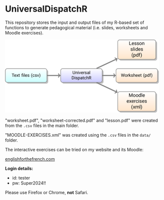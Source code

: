 # UniversalDispatchR

This repository stores the input and output files of my R-based set of functions to generate pedagogical material (i.e. slides, worksheets and Moodle exercises).

![](flowchart.png)

"worksheet.pdf", "worksheet-corrected.pdf" and "lesson.pdf" were created from the `.csv` files in the main folder.

"MOODLE-EXERCISES.xml" was created using the `.csv` files in the `data/` folder.

The interactive exercises can be tried on my website and its Moodle:

[englishforthefrench.com](https://englishforthefrench.com/moodle/)

**Login details:**

* id: tester
* pw: Super2024!!

Please use Firefox or Chrome, **not** Safari.
